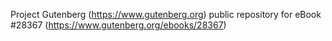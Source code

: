 Project Gutenberg (https://www.gutenberg.org) public repository for eBook #28367 (https://www.gutenberg.org/ebooks/28367)
